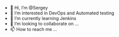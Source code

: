 - 👋 Hi, I’m @Sergey
- 👀 I’m interested in DevOps and Automated testing
- 🌱 I’m currently learning Jenkins
- 💞️ I’m looking to collaborate on ...
- 📫 How to reach me ...

<!---
Greenmeat-test/Greenmeat-test is a ✨ special ✨ repository because its `README.md` (this file) appears on your GitHub profile.
You can click the Preview link to take a look at your changes.
--->
